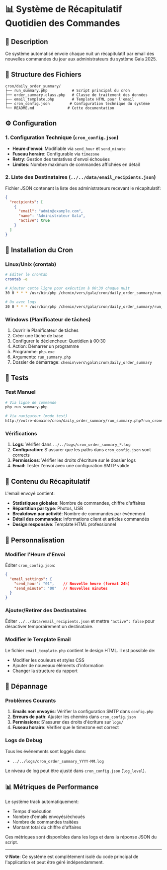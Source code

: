 # 📊 Système de Récapitulatif Quotidien des Commandes

## 🎯 Description

Ce système automatisé envoie chaque nuit un récapitulatif par email des nouvelles commandes du jour aux administrateurs du système Gala 2025.

## 📁 Structure des Fichiers

```
cron/daily_order_summary/
├── run_summary.php           # Script principal du cron
├── order_summary.class.php   # Classe de traitement des données
├── email_template.php        # Template HTML pour l'email
├── cron_config.json         # Configuration technique du système
└── README.md               # Cette documentation
```

## ⚙️ Configuration

### 1. Configuration Technique (`cron_config.json`)

- **Heure d'envoi**: Modifiable via `send_hour` et `send_minute`
- **Fuseau horaire**: Configurable via `timezone`
- **Retry**: Gestion des tentatives d'envoi échouées
- **Limites**: Nombre maximum de commandes affichées en détail

### 2. Liste des Destinataires (`../../data/email_recipients.json`)

Fichier JSON contenant la liste des administrateurs recevant le récapitulatif:

```json
{
  "recipients": [
    {
      "email": "admin@example.com",
      "name": "Administrateur Gala",
      "active": true
    }
  ]
}
```

## 🚀 Installation du Cron

### Linux/Unix (crontab)

```bash
# Éditer le crontab
crontab -e

# Ajouter cette ligne pour exécution à 00:30 chaque nuit
30 0 * * * /usr/bin/php /chemin/vers/gala/cron/daily_order_summary/run_summary.php

# Ou avec logs
30 0 * * * /usr/bin/php /chemin/vers/gala/cron/daily_order_summary/run_summary.php >> /var/log/gala_cron.log 2>&1
```

### Windows (Planificateur de tâches)

1. Ouvrir le Planificateur de tâches
2. Créer une tâche de base
3. Configurer le déclencheur: Quotidien à 00:30
4. Action: Démarrer un programme
5. Programme: `php.exe`
6. Arguments: `run_summary.php`
7. Dossier de démarrage: `chemin\vers\gala\cron\daily_order_summary`

## 🧪 Tests

### Test Manuel

```bash
# Via ligne de commande
php run_summary.php

# Via navigateur (mode test)
http://votre-domaine/cron/daily_order_summary/run_summary.php?run_cron=true
```

### Vérifications

1. **Logs**: Vérifier dans `../../logs/cron_order_summary_*.log`
2. **Configuration**: S'assurer que les paths dans `cron_config.json` sont corrects
3. **Permissions**: Vérifier les droits d'écriture sur le dossier logs
4. **Email**: Tester l'envoi avec une configuration SMTP valide

## 📧 Contenu du Récapitulatif

L'email envoyé contient:

- **Statistiques globales**: Nombre de commandes, chiffre d'affaires
- **Répartition par type**: Photos, USB
- **Breakdown par activité**: Nombre de commandes par événement
- **Détail des commandes**: Informations client et articles commandés
- **Design responsive**: Template HTML professionnel

## 🔧 Personnalisation

### Modifier l'Heure d'Envoi

Éditer `cron_config.json`:
```json
{
  "email_settings": {
    "send_hour": "01",    // Nouvelle heure (format 24h)
    "send_minute": "00"   // Nouvelles minutes
  }
}
```

### Ajouter/Retirer des Destinataires

Éditer `../../data/email_recipients.json` et mettre `"active": false` pour désactiver temporairement un destinataire.

### Modifier le Template Email

Le fichier `email_template.php` contient le design HTML. Il est possible de:
- Modifier les couleurs et styles CSS
- Ajouter de nouveaux éléments d'information
- Changer la structure du rapport

## 🚨 Dépannage

### Problèmes Courants

1. **Emails non envoyés**: Vérifier la configuration SMTP dans `config.php`
2. **Erreurs de path**: Ajuster les chemins dans `cron_config.json`
3. **Permissions**: S'assurer des droits d'écriture sur `logs/`
4. **Fuseau horaire**: Vérifier que le timezone est correct

### Logs de Debug

Tous les événements sont loggés dans:
- `../../logs/cron_order_summary_YYYY-MM.log`

Le niveau de log peut être ajusté dans `cron_config.json` (`log_level`).

## 📊 Métriques de Performance

Le système track automatiquement:
- Temps d'exécution
- Nombre d'emails envoyés/échoués
- Nombre de commandes traitées
- Montant total du chiffre d'affaires

Ces métriques sont disponibles dans les logs et dans la réponse JSON du script.

---

**💡 Note**: Ce système est complètement isolé du code principal de l'application et peut être géré indépendamment.